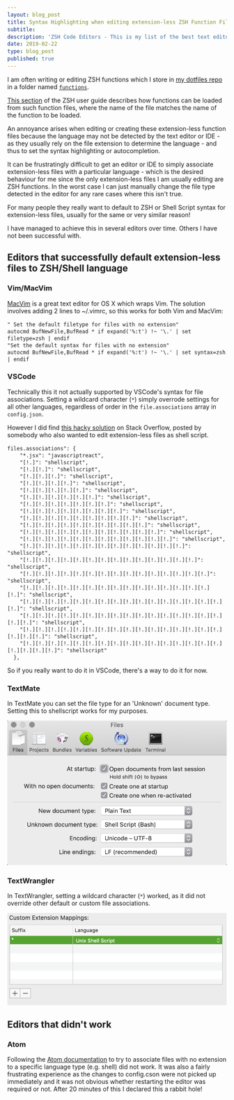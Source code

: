 ```yaml
---
layout: blog_post
title: Syntax Highlighting when editing extension-less ZSH Function Files
subtitle: 
description: 'ZSH Code Editors - This is my list of the best text editors/environments for ZSH. ZSH-compatible editors or plugins '
date: 2019-02-22
type: blog_post
published: true
---
```


I am often writing or editing ZSH functions which I store in [my dotfiles repo](https://github.com/robinrob/dotfiles-base/tree/master) in a folder named [`functions`](https://github.com/robinrob/dotfiles-base/tree/master/zsh/functions).

[This section](http://zsh.sourceforge.net/Guide/zshguide03.html#l49) of the ZSH user guide describes how functions can be loaded from such function files, where the name of the file matches the name of the function to be loaded.

An annoyance arises when editing or creating these extension-less function files because the language may not be detected by the text editor or IDE - as they usually rely on the file extension to determine the language - and thus to set the syntax highlighting or autocompletion.

It can be frustratingly difficult to get an editor or IDE to simply associate extension-less files with a particular language - which is the desired behaviour for me since the only extension-less files I am usually editing are ZSH functions. In the worst case I can just manually change the file type detected in the editor for any rare cases where this isn't true.

For many people they really want to default to ZSH or Shell Script syntax for extension-less files, usually for the same or very similar reason!

I have managed to achieve this in several editors over time. Others I have not been successful with.

## Editors that successfully default extension-less files to ZSH/Shell language
### Vim/MacVim
[MacVim](https://macvim-dev.github.io/macvim/) is a great text editor for OS X which wraps Vim. The solution involves adding 2 lines to ~/.vimrc, so this works for both Vim and MacVim:

<pre><code class="viml">" Set the default filetype for files with no extension"
autocmd BufNewFile,BufRead * if expand('%:t') !~ '\.' | set filetype=zsh | endif
"Set the default syntax for files with no extension"
autocmd BufNewFile,BufRead * if expand('%:t') !~ '\.' | set syntax=zsh | endif
</code></pre>

### VSCode
Technically this it not actually supported by VSCode's syntax for file associations. Setting a wildcard  character (`*`) simply overrode settings for all other languages, regardless of order in the `file.associations` array in `config.json`.

However I did find [this hacky solution](https://stackoverflow.com/questions/49410524/assign-file-with-no-extension-to-a-language-on-vs-code-as-default) on Stack Overflow, posted by somebody who also wanted to edit extension-less files as shell script.

<pre><code class="json">files.associations": {
    "*.jsx": "javascriptreact",
    "[!.]": "shellscript",
    "[!.][!.]": "shellscript",
    "[!.][!.][!.]": "shellscript",
    "[!.][!.][!.][!.]": "shellscript",
    "[!.][!.][!.][!.][!.]": "shellscript",
    "[!.][!.][!.][!.][!.][!.]": "shellscript",
    "[!.][!.][!.][!.][!.][!.][!.]": "shellscript",
    "[!.][!.][!.][!.][!.][!.][!.][!.]": "shellscript",
    "[!.][!.][!.][!.][!.][!.][!.][!.][!.]": "shellscript",
    "[!.][!.][!.][!.][!.][!.][!.][!.][!.][!.]": "shellscript",
    "[!.][!.][!.][!.][!.][!.][!.][!.][!.][!.][!.]": "shellscript",
    "[!.][!.][!.][!.][!.][!.][!.][!.][!.][!.][!.][!.]": "shellscript",
    "[!.][!.][!.][!.][!.][!.][!.][!.][!.][!.][!.][!.][!.]": "shellscript",
    "[!.][!.][!.][!.][!.][!.][!.][!.][!.][!.][!.][!.][!.][!.]": "shellscript",
    "[!.][!.][!.][!.][!.][!.][!.][!.][!.][!.][!.][!.][!.][!.][!.]": "shellscript",
    "[!.][!.][!.][!.][!.][!.][!.][!.][!.][!.][!.][!.][!.][!.][!.][!.]": "shellscript",
    "[!.][!.][!.][!.][!.][!.][!.][!.][!.][!.][!.][!.][!.][!.][!.][!.][!.]": "shellscript",
    "[!.][!.][!.][!.][!.][!.][!.][!.][!.][!.][!.][!.][!.][!.][!.][!.][!.][!.]": "shellscript",
    "[!.][!.][!.][!.][!.][!.][!.][!.][!.][!.][!.][!.][!.][!.][!.][!.][!.][!.][!.]": "shellscript",
    "[!.][!.][!.][!.][!.][!.][!.][!.][!.][!.][!.][!.][!.][!.][!.][!.][!.][!.][!.][!.]": "shellscript"
  },
</code></pre>

So if you really want to do it in VSCode, there's a way to do it for now.

### TextMate
In TextMate you can set the file type for an 'Unknown' document type. Setting this to shellscript works for my purposes.

<img src="/img/textmate_default_filetype_setting.png" alt="TextMate Configuration Screenshot">

### TextWrangler
In TextWrangler, setting a wildcard character (`*`) worked, as it did not override other default or custom file associations.

<img src="/img/textwrangler_default_filetype_setting.png" alt="TextWrangler Configuration Screenshot">

<!-- ### IntelliJ IDEA (Community Edition) -->

## Editors that didn't work
### Atom
Following the [Atom documentation](https://atom.io/packages/file-types) to try to associate files with no extension to a specific language type (e.g. shell) did not work. It was also a fairly frustrating experience as the changes to config.cson were not picked up immediately and it was not obvious whether restarting the editor was required or not. After 20 minutes of this I declared this a rabbit hole!